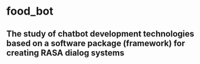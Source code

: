 # food_bot

<h2>The study of chatbot development technologies based on a software package (framework) for creating RASA dialog systems</h2>
